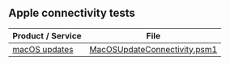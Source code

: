 ## Apple connectivity tests

| Product / Service | File |
| -- | -- |
| [macOS updates](./MacOSUpdate/) | [MacOSUpdateConnectivity.psm1](./MacOSUpdate/MacOSUpdateConnectivity.psm1) |
